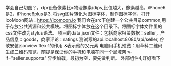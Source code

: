 学会自己切图？，dpr设备像素比=物理像素/dips,比值越大，像素越高，iPhone6是2，iPhone6plus是3.
将svg图片转化为图标字体，制作图标字体，打开IcoMoon网站：https://icomoon.io
我们会在src下创建一个公共目录common,用于存放公共资源和公共模块。将图标字体放在这个目录下。将图标字体文件里的css文件改为stylus语法。
项目的data.json文件：包括商家相关数据：seller，产品信息：goods，商家评论：ratings
测试写的api:localhost:8080/api/seller,
谷歌安装jsonview
flex:1的作用
&表示他的父元素
电脑用手机预览：用草料二维码生成二维码预览，前提是保证你的手机和电脑在同一个局域网
 v-if="seller.supports" 异步加载，最初为空，要先做判断。
 外部组件4,好好看下
